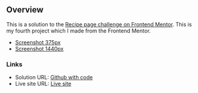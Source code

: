 ## Overview

This is a solution to the [Recipe page challenge on Frontend Mentor](https://www.frontendmentor.io/challenges/recipe-page-KiTsR8QQKm). This is my fourth project which I made from the Frontend Mentor.

- [Screenshot 375px](./screenshot-375px.jpg)
- [Screenshot 1440px](./screenshot-1440px.jpg)

### Links

- Solution URL: [Github with code](https://github.com/konradbaczyk/Recipe-page)
- Live site URL: [Live site](https://konradbaczyk.github.io/Recipe-page/)
